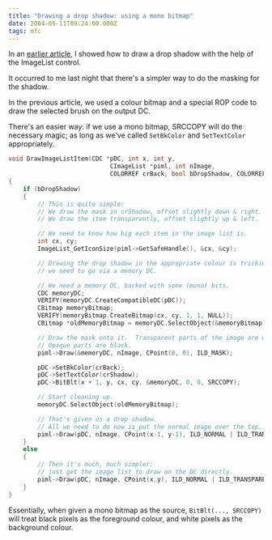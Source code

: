 ```yaml
---
title: "Drawing a drop shadow: using a mono bitmap"
date: 2004-05-11T09:24:00.000Z
tags: mfc
---
```

In an [earlier article](/node/view/239), I showed how to draw a drop shadow with the help of the ImageList control.

It occurred to me last night that there's a simpler way to do the masking for the shadow.

In the previous article, we used a colour bitmap and a special ROP code to draw the selected brush on the output DC.

There's an easier way: if we use a mono bitmap, SRCCOPY will do the necessary magic; as long as we've called
`SetBkColor` and `SetTextColor` appropriately.

```c++
void DrawImageListItem(CDC *pDC, int x, int y,
                            CImageList *piml, int nImage,
                            COLORREF crBack, bool bDropShadow, COLORREF crShadow)
{
    if (bDropShadow)
    {
        // This is quite simple:
        // We draw the mask in crShadow, offset slightly down & right.
        // We draw the item transparently, offset slightly up & left.

        // We need to know how big each item in the image list is.
        int cx, cy;
        ImageList_GetIconSize(piml->GetSafeHandle(), &cx, &cy);

        // Drawing the drop shadow in the appropriate colour is trickier:
        // we need to go via a memory DC.

        // We need a memory DC, backed with some (mono) bits.
        CDC memoryDC;
        VERIFY(memoryDC.CreateCompatibleDC(pDC));
        CBitmap memoryBitmap;
        VERIFY(memoryBitmap.CreateBitmap(cx, cy, 1, 1, NULL));
        CBitmap *oldMemoryBitmap = memoryDC.SelectObject(&memoryBitmap);

        // Draw the mask onto it.  Transparent parts of the image are white.
        // Opaque parts are black.
        piml->Draw(&memoryDC, nImage, CPoint(0, 0), ILD_MASK);

        pDC->SetBkColor(crBack);
        pDC->SetTextColor(crShadow);
        pDC->BitBlt(x + 1, y, cx, cy, &memoryDC, 0, 0, SRCCOPY);

        // Start cleaning up.
        memoryDC.SelectObject(oldMemoryBitmap);

        // That's given us a drop shadow.
        // All we need to do now is put the normal image over the top.
        piml->Draw(pDC, nImage, CPoint(x-1, y-1), ILD_NORMAL | ILD_TRANSPARENT);
    }
    else
    {
        // Then it's much, much simpler:
        // just get the image list to draw on the DC directly.
        piml->Draw(pDC, nImage, CPoint(x,y), ILD_NORMAL | ILD_TRANSPARENT);
    }
}
```

Essentially, when given a mono bitmap as the source, `BitBlt(..., SRCCOPY)` will treat black pixels as the foreground
colour, and white pixels as the background colour.
